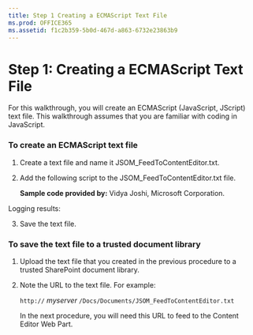 ```yaml
---
title: Step 1 Creating a ECMAScript Text File
ms.prod: OFFICE365
ms.assetid: f1c2b359-5b0d-467d-a863-6732e23863b9
---
```



# Step 1: Creating a ECMAScript Text File

For this walkthrough, you will create an ECMAScript (JavaScript, JScript) text file. This walkthrough assumes that you are familiar with coding in JavaScript. 
  
    
    


### To create an ECMAScript text file


1. Create a text file and name it JSOM_FeedToContentEditor.txt.
    
  
2. Add the following script to the JSOM_FeedToContentEditor.txt file.
    
    **Sample code provided by:** Vidya Joshi, Microsoft Corporation.
    



  
<!DOCTYPE html PUBLIC "-//W3C//DTD XHTML 1.0 Strict//EN" "http://www.w3.org/TR/xhtml1/DTD/xhtml1-strict.dtd">
<html>
 <head>Logging results:
 </head>
<body>
<div id='resultdiv'></div>
<script type="text/javascript">         

// Set the page event handlers for onload and unload.
if (window.attachEvent) 
{
    window.attachEvent("onload", Page_Load);
} 
else 
{
// For some browsers window.attachEvent does not exist.
    window.addEventListener("DOMContentLoaded", Page_Load, false);
}

// Load the page. 
function Page_Load() 
{
    Ewa.EwaControl.add_applicationReady(GetEwa);
}

function GetEwa()
{
    om =Ewa.EwaControl.getInstances().getItem(0);
    writelog('DomId:' + om.getDomElement().id,0);

    om.add_activeCellChanged(cellchanged);
    om.add_activeSelectionChanged(selChanged);
    om.add_gridSynchronized(gridSynchronized);
    om.add_workbookChanged(wbchanged);
    om.add_enteredCellEditing(editing);
}

function cellchanged(rangeArgs)
{
    writelog('Address:'+ rangeArgs.getRange().getAddressA1(),1);
    writelog('Value:' + rangeArgs.getFormattedValues(),1);
    writelog('Cell changed event triggered',0);
}

function selChanged(rangeArgs)
{
    writelog('Address:'+ rangeArgs.getRange().getAddressA1(),1);
    writelog('Value:' + rangeArgs.getFormattedValues(),1);
    writelog('Selection changed event triggered',0);
}

function gridSynchronized(res)
{
    writelog('WorkbookPath:' +om.getActiveWorkbook().getWorkbookPath(),1);
    writelog('grid synchronized',0);
}

function wbchanged(r)
{
    writelog('Workbook changed event triggered',0);
}

function editing(rangeArgs)
{
    writelog('Address:'+ rangeArgs.getRange().getAddressA1(),1);
    writelog('Value:' + rangeArgs.getFormattedValues(),1);
    writelog('Entered cell editing event triggered',0);
}

function writelog(output, indentLevel)
{
    output = output + "<br/>";
    document.getElementById('resultdiv').innerHTML = output + document.getElementById('resultdiv').innerHTML ;
}
</script>  
</body>
</html><html> 



3. Save the text file.
    
  

### To save the text file to a trusted document library


1. Upload the text file that you created in the previous procedure to a trusted SharePoint document library. 
    
  
2. Note the URL to the text file. For example:
    
     `http://` _myserver_ `/Docs/Documents/JSOM_FeedToContentEditor.txt`
    
    In the next procedure, you will need this URL to feed to the Content Editor Web Part.
    
  


